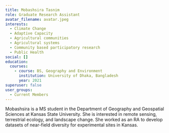 ```yaml
---
title: Mobashsira Tasnim
role: Graduate Research Assistant
avatar_filename: avatar.jpeg
interests:
  - Climate Change
  - Adaptive Capacity
  - Agricultural communities
  - Agricultural systems
  - Community based participatory research
  - Public Health
social: []
education:
  courses:
    - course: BS, Geography and Environment
      institution: University of Dhaka, Bangladesh
      year: 2021
superuser: false
user_groups:
  - Current Members
---
```

Mobashsira is a MS student in the Department of Geography and Geospatial Sciences at Kansas State University. She is interested in remote sensing, terrestrial ecology, and landscape change. She worked as an RA to develop datasets of near-field diversity for experimental sites in Kansas.